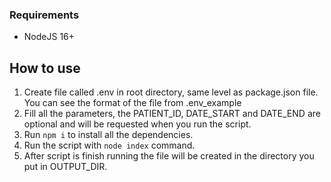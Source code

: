### Requirements
- NodeJS 16+

## How to use
1. Create file called .env in root directory, same level as package.json file. You can see the format of the file from .env_example
2. Fill all the parameters, the PATIENT_ID, DATE_START and DATE_END are optional and will be requested when you run the script. 
3. Run ```npm i``` to install all the dependencies.
4. Run the script with ```node index``` command.
5. After script is finish running the file will be created in the directory you put in OUTPUT_DIR.
